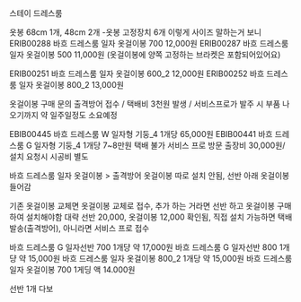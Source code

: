 스테이 드레스룸

옷봉 68cm 1개, 48cm 2개 -옷봉 고정장치 6개
이렇게 사이즈 말하는거 보니
ERIB00288 바흐 드레스룸 일자 옷걸이봉 700 12,000원
ERIB00287 바흐 드레스룸 일자 옷걸이봉 500 11,000원
(옷걸이봉에 양쪽 고정하는 브라켓은 포함되어있어요)

ERIB00251 바흐 드레스룸 일자 옷걸이봉 600_2	12,000원
ERIB00252 바흐 드레스룸 일자 옷걸이봉 800_2	13,000원

옷걸이봉 구매 문의
출격방어 접수 / 택배비 3천원 발생 / 서비스프로가 발주 시 부품 나오기까지 약 일주일정도 소요예정

EBIB00445	바흐 드레스룸 W 일자형 기둥_4 1개당 65,000원
EBIB00441 바흐 드레스룸 G 일자형 기둥_4 1개당 7~8만원 
택배 불가 서비스 프로 방문 출장비 30,000원/ 설치 요청시 시공비 별도


바흐 드레스룸 일자 옷걸이봉 > 출격방어
옷걸이봉 따로 설치 안됨, 선반 아래 옷걸이봉 들어감 

기존 옷걸이봉 교체면 옷걸이봉 교체로 접수, 추가 하는 거라면 선반 하고 옷걸이봉 구매하여 설치해야함 대략 선반 20,000, 옷걸이봉 12,000 확인됨, 
직접 설치 가능하면 택배 발송(출격방어), 아니라면 서비스 프로 접수

바흐 드레스룸 G 일자선반 700 1개댱 약 17,000원
바흐 드레스룸 G 일자선반 800 1개댱 약 15,000원
바흐 드레스룸 일자 옷걸이봉 800_2 1개당 약 15,000원
바흐 드레스룸 일자 옷걸이봉 700 1게딩 액 14.000원

선반 1개 다보 